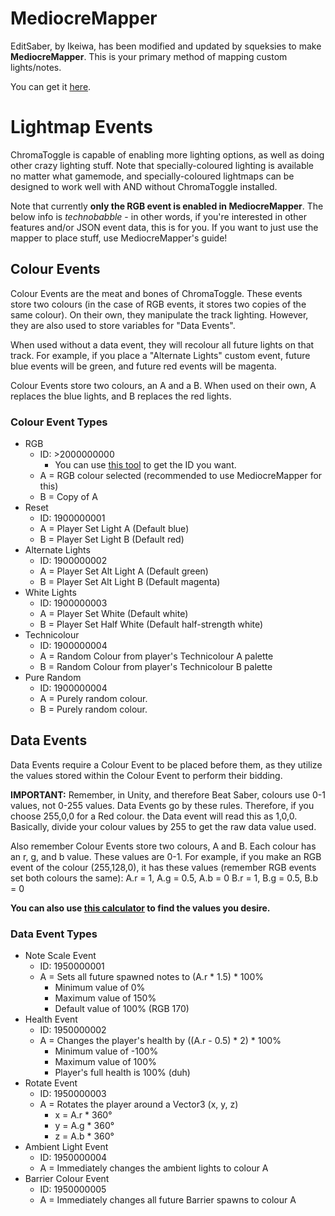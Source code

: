 # MediocreMapper

EditSaber, by Ikeiwa, has been modified and updated by squeksies to make **MediocreMapper**.  This is your primary method of mapping custom lights/notes.

You can get it [here](https://github.com/squeaksies/MediocreMapper).

# Lightmap Events

ChromaToggle is capable of enabling more lighting options, as well as doing other crazy lighting stuff.
Note that specially-coloured lighting is available no matter what gamemode, and specially-coloured lightmaps can be designed to work well with AND without ChromaToggle installed.

Note that currently **only the RGB event is enabled in MediocreMapper**.  The below info is *technobabble* - in other words, if you're interested in other features and/or JSON event data, this is for you.  If you want to just use the mapper to place stuff, use MediocreMapper's guide!

## Colour Events
Colour Events are the meat and bones of ChromaToggle.  These events store two colours (in the case of RGB events, it stores two copies of the same colour).  On their own, they manipulate the track lighting.  However, they are also used to store variables for "Data Events".

When used without a data event, they will recolour all future lights on that track.  For example, if you place a "Alternate Lights" custom event, future blue events will be green, and future red events will be magenta.

Colour Events store two colours, an A and a B.
When used on their own, A replaces the blue lights, and B replaces the red lights.

### Colour Event Types
* RGB
  * ID: >2000000000
    * You can use [this tool](https://cdn.discordapp.com/attachments/500829371549089793/500851384069914664/ChromaToggleRGBFinder.exe) to get the ID you want.
  * A = RGB colour selected (recommended to use MediocreMapper for this)
  * B = Copy of A
* Reset
  * ID: 1900000001
  * A = Player Set Light A (Default blue)
  * B = Player Set Light B (Default red)
* Alternate Lights
  * ID: 1900000002
  * A = Player Set Alt Light A (Default green)
  * B = Player Set Alt Light B (Default magenta)
* White Lights
  * ID: 1900000003
  * A = Player Set White (Default white)
  * B = Player Set Half White (Default half-strength white)
* Technicolour
  * ID: 1900000004
  * A = Random Colour from player's Technicolour A palette
  * B = Random Colour from player's Technicolour B palette
* Pure Random
  * ID: 1900000004
  * A = Purely random colour.
  * B = Purely random colour.

## Data Events
Data Events require a Colour Event to be placed before them, as they utilize the values stored within the Colour Event to perform their bidding.

**IMPORTANT:** Remember, in Unity, and therefore Beat Saber, colours use 0-1 values, not 0-255 values.  Data Events go by these rules.  Therefore, if you choose 255,0,0 for a Red colour. the Data event will read this as 1,0,0.  Basically, divide your colour values by 255 to get the raw data value used.

Also remember Colour Events store two colours, A and B.  Each colour has an r, g, and b value.  These values are 0-1.
For example, if you make an RGB event of the colour (255,128,0), it has these values (remember RGB events set both colours the same):
A.r = 1, A.g = 0.5, A.b = 0
B.r = 1, B.g = 0.5, B.b = 0

**You can also use [this calculator](https://www.desmos.com/calculator/awukx1rdpr) to find the values you desire.**

### Data Event Types
* Note Scale Event
  * ID: 1950000001
  * A = Sets all future spawned notes to (A.r * 1.5) * 100%
    * Minimum value of 0%
    * Maximum value of 150%
    * Default value of 100% (RGB 170)
* Health Event
  * ID: 1950000002
  * A = Changes the player's health by ((A.r - 0.5) * 2) * 100%
    * Minimum value of -100%
    * Maximum value of 100%
    * Player's full health is 100% (duh)
* Rotate Event
  * ID: 1950000003
  * A = Rotates the player around a Vector3 (x, y, z)
    * x = A.r * 360°
    * y = A.g * 360°
    * z = A.b * 360°
* Ambient Light Event
  * ID: 1950000004
  * A = Immediately changes the ambient lights to colour A
* Barrier Colour Event
  * ID: 1950000005
  * A = Immediately changes all future Barrier spawns to colour A
